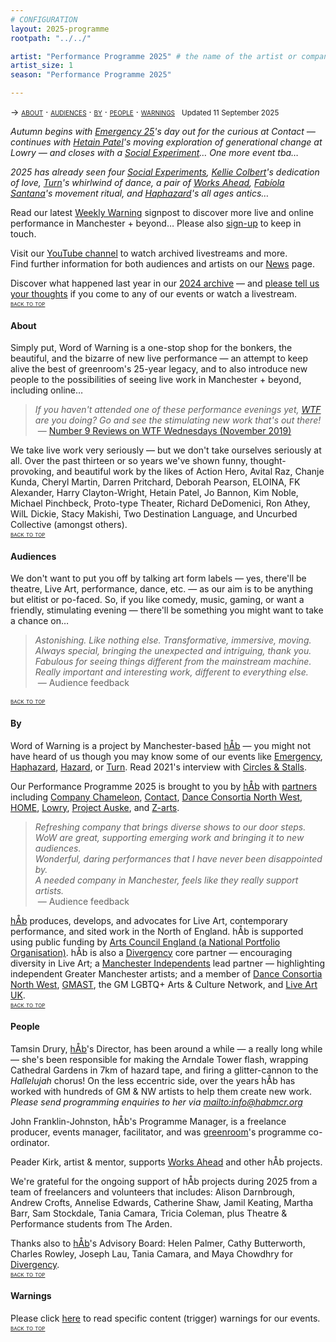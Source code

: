 ```yaml
---
# CONFIGURATION
layout: 2025-programme
rootpath: "../../"

artist: "Performance Programme 2025" # the name of the artist or company
artist_size: 1
season: "Performance Programme 2025"

---
```

<span style='font-variant: small-caps'>→ [about](/current/2025/#about) · [audiences](/current/2025/#audiences) · [by](/current/2025/#by) · [people](/current/2025/#people) · [warnings](/current/2025/#warnings)</span>&ensp; <small>Updated 11 September 2025</small>        
         
*Autumn begins with [Emergency 25](/current/2025-emergency)'s day out for the curious at Contact — continues with [Hetain Patel](/current/2025/patel)'s moving exploration of generational change at Lowry — and closes with a [Social Experiment](/socialexperiment)… One more event tba…*         
         
*2025 has already seen four [Social Experiments](/socialexperiment), [Kellie Colbert](/current/2025/colbert)'s dedication of love, [Turn](/current/2025-turn)'s whirlwind of dance, a pair of [Works Ahead](/current/2025-worksahead), [Fabíola Santana](/current/2025/santana)'s movement ritual, and [Haphazard](/current/2025-haphazard)'s all ages antics…*          
         
Read our latest <a href="http://wordofwarning.posthaven.com" target="_blank">Weekly Warning</a> signpost to discover more live and online performance in Manchester + beyond… Please also <a href="{{ site.mailer_signup_url }}" target="_blank">sign-up</a> to keep in touch.        
        
Visit our <a href="https://youtube.com/@warnmcr" target="_blank">YouTube channel</a> to watch archived livestreams and more.<br>Find further information for both audiences and artists on our [News](/news) page.         
        
Discover what happened last year in our [2024 archive](/archive/2024) — and <a href="https://www.illuminate-data.org.uk/survey/gnwmcx" target="_blank">please tell us your thoughts</a> if you come to any of our events or watch a livestream.        
<small><span style='font-variant: small-caps'>[back to top](/current/2025)</span></small>        
        
#### About         
Simply put, Word of Warning is a one-stop shop for the bonkers, the beautiful, and the bizarre of new live performance — an attempt to keep alive the best of greenroom's 25-year legacy, and to also introduce new people to the possibilities of seeing live work in Manchester + beyond, including online…          
>*If you haven't attended one of these performance evenings yet, <a href="https://thelowry.com/wtf-wednesday" target="_blank">WTF</a> are you doing? Go and see the stimulating new work that's out there!*<br>&nbsp;— <a href="http://number9reviews.blogspot.com/2019/11/theatre-review-tom-cassani-i-promise.html" target="_blank">Number 9 Reviews on WTF Wednesdays (November 2019)</a>        
      
We take live work very seriously — but we don't take ourselves seriously at all. Over the past thirteen or so years we've shown funny, thought-provoking, and beautiful work by the likes of Action Hero, Avital Raz, Chanje Kunda, Cheryl Martin, Darren Pritchard, Deborah Pearson, ELOINA, FK Alexander, Harry Clayton-Wright, Hetain Patel, Jo Bannon, Kim Noble, Michael Pinchbeck, Proto-type Theater, Richard DeDomenici, Ron Athey, WilL Dickie, Stacy Makishi, Two Destination Language, and Uncurbed Collective (amongst others).         
<small><span style='font-variant: small-caps'>[back to top](/current/2025)</span></small>         
         
#### Audiences         
We don't want to put you off by talking art form labels — yes, there'll be theatre, Live Art, performance, dance, etc. — as our aim is to be anything but elitist or po-faced. So, if you like comedy, music, gaming, or want a friendly, stimulating evening — there'll be something you might want to take a chance on…         
>*Astonishing. Like nothing else. Transformative, immersive, moving.*<br>*Always special, bringing the unexpected and intriguing, thank you.*<br>*Fabulous for seeing things different from the mainstream machine.<br>Really important and interesting work, different to everything else.*<br>&nbsp;— Audience feedback          
         
<small><span style='font-variant: small-caps'>[back to top](/current/2025)</span></small>        
        
#### By         
Word of Warning is a project by Manchester-based [hÅb](/hab) — you might not have heard of us though you may know some of our events like [Emergency](http://emergencymcr.org), [Haphazard](http://haphazardmcr.org), [Hazard](http://hazardmcr.org), or [Turn](http://turnmcr.org). Read 2021's interview with <a href="https://circlesandstalls.com/2021/09/17/an-interview-with-word-of-warnings-tamsin-drury" target="_blank">Circles & Stalls</a>.         
          
Our Performance Programme 2025 is brought to you by [hÅb](/hab) with [partners](/hab/partners) including <a href="https://companychameleon.com" target="_blank">Company Chameleon</a>, <a href="https://contactmcr.com" target="_blank">Contact</a>, <a href="https://danceconsortianorthwest.org" target="_blank">Dance Consortia North West</a>, <a href="https://homemcr.org" target="_blank">HOME</a>, <a href="https://thelowry.com" target="_blank">Lowry</a>, <a href="https://projectauske.com" target="_blank">Project Auske</a>, and <a href="https://z-arts.org" target="_blank">Z-arts</a>.        
>*Refreshing company that brings diverse shows to our door steps.*<br>*WoW are great, supporting emerging work and bringing it to new audiences.*<br>*Wonderful, daring performances that I have never been disappointed by.<br>A needed company in Manchester, feels like they really support artists.*<br>&nbsp;— Audience feedback         
         
[hÅb](/hab) produces, develops, and advocates for Live Art, contemporary performance, and sited work in the North of England. hÅb is supported using public funding by <a href="https://www.artscouncil.org.uk/NationalPortfolio23" target="_blank">Arts Council England (a National Portfolio Organisation)</a>. hÅb is also a <a href="http://divergencymcr.org" target="_blank">Divergency</a> core partner — encouraging diversity in Live Art; a <a href="https://manchesterindependents.org" target="_blank">Manchester Independents</a> lead partner — highlighting independent Greater Manchester artists; and a member of <a href="https://danceconsortianorthwest.org" target="_blank">Dance Consortia North West</a>, <a href="https://g-mast.org" target="_blank">GMAST</a>, the GM LGBTQ+ Arts & Culture Network, and <a href="http://liveartuk.org" target="_blank">Live Art UK</a>.         
<small><span style='font-variant: small-caps'>[back to top](/current/2025)</span></small>        
         
#### People        
Tamsin Drury, [hÅb](/hab)'s Director, has been around a while — a really long while — she's been responsible for making the Arndale Tower flash, wrapping Cathedral Gardens in 7km of hazard tape, and firing a glitter-cannon to the *Hallelujah* chorus! On the less eccentric side, over the years hÅb has worked with hundreds of GM & NW artists to help them create new work.<br><i>Please send programming enquiries to her via <mailto:info@habmcr.org></i>        
        
John Franklin-Johnston, hÅb's Programme Manager, is a freelance producer, events manager, facilitator, and was <a href="http://greenroomarts.org" target="_blank">greenroom</a>'s programme co-ordinator.         
         
Peader Kirk, artist & mentor, supports [Works Ahead](/hab/worksahead) and other hÅb projects.         
         
We're grateful for the ongoing support of hÅb projects during 2025 from a team of freelancers and volunteers that includes: Alison Darnbrough, Andrew Crofts, Annelise Edwards, Catherine Shaw, Jamil Keating, Martha Barr, Sam Stockdale, Tania Camara, Tricia Coleman, plus Theatre & Performance students from The Arden.         
         
Thanks also to [hÅb](/hab)'s Advisory Board: Helen Palmer, Cathy Butterworth, Charles Rowley, Joseph Lau, Tania Camara, and Maya Chowdhry for [Divergency](/hab/divergencymcr).        
<small><span style='font-variant: small-caps'>[back to top](/current/2025)</span></small>        
         
#### Warnings          
Please click [here](/warnings) to read specific content (trigger) warnings for our events.        
<small><span style='font-variant: small-caps'>[back to top](/current/2025)</span></small>
